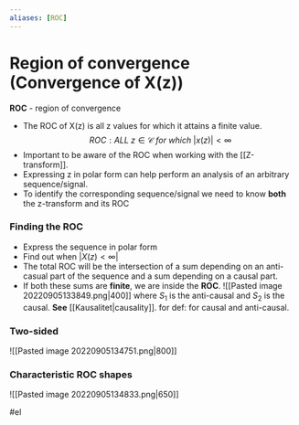 ```yaml
---
aliases: [ROC]
---
```


# Region of convergence (Convergence of X(z))
**ROC** - region of convergence 
- The ROC of X(z) is all z values for which it attains a finite value. $$ROC:ALL \ z \in \mathcal{C} \ for \ which \ \lvert x(z)\rvert < \infty$$
- Important to be aware of the ROC when working with the [[Z-transform]]. 
- Expressing z in polar form can help perform an analysis of an arbitrary sequence/signal.
- To identify the corresponding sequence/signal we need to know **both** the z-transform and its ROC

### Finding the ROC
- Express the sequence in polar form
- Find out when $\lvert X(z) < \infty \rvert$ 
- The total ROC will be the intersection of a sum depending on an anti-casual part of the sequence and a sum depending on a causal part. 
- If both these sums are **finite**, we are inside the **ROC**. 
![[Pasted image 20220905133849.png|400]]
where $S_1$ is the anti-causal and $S_2$ is the causal.
**See** [[Kausalitet|causality]]. for def: for causal and anti-causal.

### Two-sided
![[Pasted image 20220905134751.png|800]]

### Characteristic ROC shapes
![[Pasted image 20220905134833.png|650]]


#el